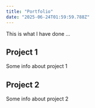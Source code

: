 ```yaml
---
title: "Portfolio"
date: "2025-06-24T01:59:59.788Z"
---
```



This is what I have done …


## Project 1

Some info about project 1


## Project 2

Some info about project 2

